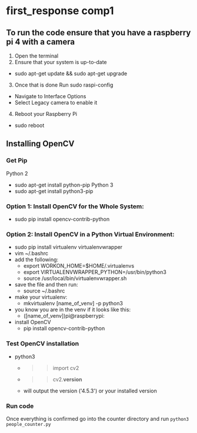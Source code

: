 # first_response comp1

## To run the code ensure that you have a raspberry pi 4 with a camera

1. Open the terminal
2. Ensure that your system is up-to-date
  - sudo apt-get update && sudo apt-get upgrade
3. Once that is done Run sudo raspi-config
  - Navigate to Interface Options
  - Select Legacy camera to enable it
4. Reboot your Raspberry Pi
  - sudo reboot

## Installing OpenCV

### Get Pip
 Python 2
  - sudo apt-get install python-pip
 Python 3
  - sudo apt-get install python3-pip

### Option 1: Install OpenCV for the Whole System:
   - sudo pip install opencv-contrib-python

### Option 2: Install OpenCV in a Python Virtual Environment:
   - sudo pip install virtualenv virtualenvwrapper
   - vim ~/.bashrc
   - add the following:
      - export WORKON_HOME=$HOME/.virtualenvs
      - export VIRTUALENVWRAPPER_PYTHON=/usr/bin/python3
      - source /usr/local/bin/virtualenvwrapper.sh
   - save the file and then run:
      - source ~/.bashrc
   - make your virtualenv:
      - mkvirtualenv [name_of_venv] -p python3
   - you know you are in the venv if it looks like this:
      - ([name_of_venv])pi@raspberrypi:
   - install OpenCV
      - pip install opencv-contrib-python

### Test OpenCV installation
  - python3
    -  >> import cv2
    - >> cv2.__version__
    - will output the version ('4.5.3') or your installed version
    
### Run code

Once everything is confirmed go into the counter directory and run `python3 people_counter.py`


